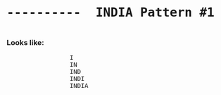

<pre><h1 align="center">----------  INDIA Pattern #1  ----------</h1></pre>


### Looks like:

<pre>
                 I
                 IN
                 IND
                 INDI
                 INDIA

</pre>
